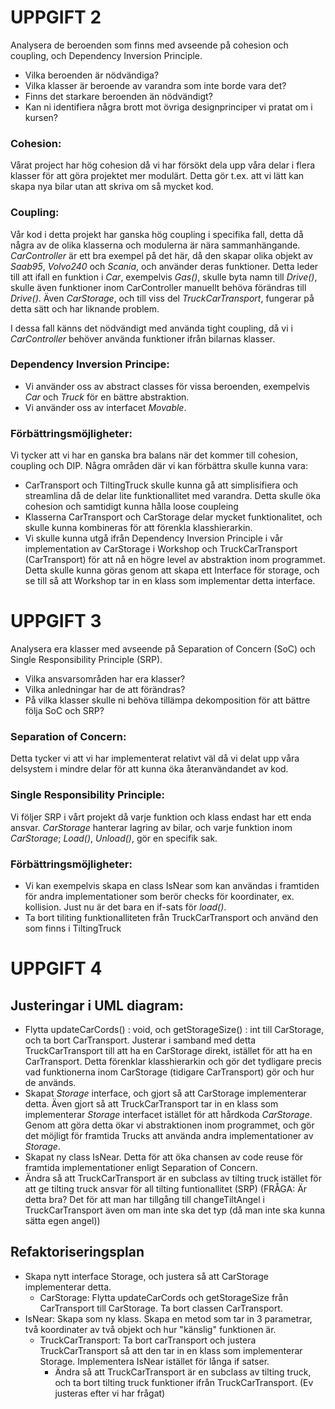 # UPPGIFT 2

Analysera de beroenden som finns med avseende på cohesion och coupling, och Dependency Inversion Principle.
- Vilka beroenden är nödvändiga? 
- Vilka klasser är beroende av varandra som inte borde vara det?
- Finns det starkare beroenden än nödvändigt?
- Kan ni identifiera några brott mot övriga designprinciper vi pratat om i kursen?

### Cohesion:

Vårat project har hög cohesion då vi har försökt dela upp våra delar i flera klasser för att göra projektet mer modulärt.
Detta gör t.ex. att vi lätt kan skapa nya bilar utan att skriva om så mycket kod.

### Coupling:

Vår kod i detta projekt har ganska hög coupling i specifika fall, detta då några av de olika klasserna och modulerna är nära sammanhängande. 
_CarController_ är ett bra exempel på det här, då den skapar olika objekt av _Saab95_, _Volvo240_ och _Scania_, och använder deras funktioner.
Detta leder till att ifall en funktion i _Car_, exempelvis _Gas()_, skulle byta namn till _Drive()_, skulle även funktioner inom CarController manuellt behöva förändras till _Drive()_.
Även _CarStorage_, och till viss del _TruckCarTransport_, fungerar på detta sätt och har liknande problem.

I dessa fall känns det nödvändigt med använda tight coupling, då vi i _CarController_ behöver använda funktioner ifrån bilarnas klasser.

### Dependency Inversion Principe:

- Vi använder oss av abstract classes för vissa beroenden, exempelvis *Car* och *Truck* för en bättre abstraktion.
- Vi använder oss av interfacet *Movable*.

### Förbättringsmöjligheter:

Vi tycker att vi har en ganska bra balans när det kommer till cohesion, coupling och DIP. Några områden där vi kan förbättra skulle kunna vara:
- CarTransport och TiltingTruck skulle kunna gå att simplisifiera och streamlina då de delar lite funktionallitet med varandra. Detta skulle öka cohesion och samtidigt kunna hålla loose coupleing
- Klasserna CarTransport och CarStorage delar mycket funktionalitet, och skulle kunna kombineras för att förenkla klasshierarkin.
- Vi skulle kunna utgå ifrån Dependency Inversion Principle i vår implementation av CarStorage i Workshop och TruckCarTransport (CarTransport) för att nå en högre level av abstraktion inom programmet. Detta skulle kunna göras genom att skapa ett Interface för storage, och se till så att Workshop tar in en klass som implementar detta interface.

# UPPGIFT 3

Analysera era klasser med avseende på Separation of Concern (SoC) och Single Responsibility Principle (SRP).
- Vilka ansvarsområden har era klasser?
- Vilka anledningar har de att förändras?
- På vilka klasser skulle ni behöva tillämpa dekomposition för att bättre följa SoC och SRP?

### Separation of Concern:

Detta tycker vi att vi har implementerat relativt väl då vi delat upp våra delsystem i mindre delar för att kunna öka återanvändandet av kod. 

### Single Responsibility Principle:

Vi följer SRP i vårt projekt då varje funktion och klass endast har ett enda ansvar. 
_CarStorage_ hanterar lagring av bilar, och varje funktion inom _CarStorage_; _Load()_, _Unload()_, gör en specifik sak.

### Förbättringsmöjligheter:

- Vi kan exempelvis skapa en class IsNear som kan användas i framtiden för andra implementationer som berör checks för koordinater, ex. kollision. Just nu är det bara en if-sats för *load()*.
- Ta bort tiliting funktionalliteten från TruckCarTransport och använd den som finns i TiltingTruck

# UPPGIFT 4

## Justeringar i UML diagram:

- Flytta updateCarCords() : void, och getStorageSize() : int till CarStorage, och ta bort CarTransport. Justerar i samband med detta TruckCarTransport till att ha en CarStorage direkt, istället för att ha en CarTransport. Detta förenklar klasshierarkin och gör det tydligare precis vad funktionerna inom CarStorage (tidigare CarTransport) gör och hur de används.
- Skapat _Storage_ interface, och gjort så att CarStorage implementerar detta. Även gjort så att TruckCarTransport tar in en klass som implementerar _Storage_ interfacet istället för att hårdkoda _CarStorage_. Genom att göra detta ökar vi abstraktionen inom programmet, och gör det möjligt för framtida Trucks att använda andra implementationer av _Storage_.
- Skapat ny class IsNear. Detta för att öka chansen av code reuse för framtida implementationer enligt Separation of Concern.
- Ändra så att TruckCarTransport är en subclass av tilting truck istället för att ge tilting truck ansvar för all tilting funtionallitet (SRP) (FRÅGA: Är detta bra? Det för att man har tillgång till changeTiltAngel i TruckCarTransport även om man inte ska det typ (då man inte ska kunna sätta egen angel))

## Refaktoriseringsplan

- Skapa nytt interface Storage, och justera så att CarStorage implementerar detta.
  - CarStorage: Flytta updateCarCords och getStorageSize från CarTransport till CarStorage. Ta bort classen CarTransport.
- IsNear: Skapa som ny klass. Skapa en metod som tar in 3 parametrar, två koordinater av två objekt och hur "känslig" funktionen är.
  - TruckCarTransport: Ta bort carTransport och justera TruckCarTransport så att den tar in en klass som implementerar Storage. Implementera IsNear istället för långa if satser.
    - Ändra så att TruckCarTransport är en subclass av tilting truck, och ta bort tilting truck funktioner ifrån TruckCarTransport. (Ev justeras efter vi har frågat)